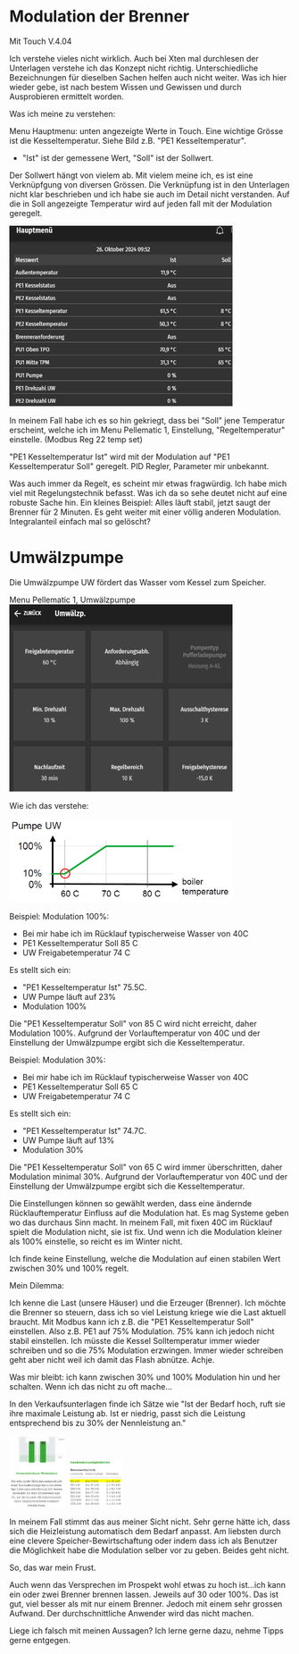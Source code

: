 # Modulation der Brenner
Mit Touch V.4.04

Ich verstehe vieles nicht wirklich. Auch bei Xten mal durchlesen der Unterlagen verstehe ich das Konzept nicht richtig. Unterschiedliche Bezeichnungen für dieselben Sachen helfen auch nicht weiter. Was ich hier wieder gebe, ist nach bestem Wissen und Gewissen und durch Ausprobieren ermittelt worden.


Was ich meine zu verstehen:

Menu Hauptmenu: unten angezeigte Werte in Touch.
Eine wichtige Grösse ist die Kesseltemperatur. Siehe Bild z.B. "PE1 Kesseltemperatur".
- "Ist" ist der gemessene Wert, "Soll" ist der Sollwert. 

Der Sollwert hängt von vielem ab. Mit vielem meine ich, es ist eine Verknüpfgung von diversen Grössen. Die Verknüpfung ist in den Unterlagen nicht klar beschrieben und ich habe sie auch im Detail nicht verstanden. Auf die in Soll angezeigte Temperatur wird auf jeden fall mit der Modulation geregelt.


<img src="./images/hauptmenu_werte.png" width="400" />

In meinem Fall habe ich es so hin gekriegt, dass bei "Soll"  jene Temperatur erscheint, welche ich im Menu Pellematic 1, Einstellung, "Regeltemperatur" einstelle. (Modbus Reg 22 temp set)

"PE1 Kesseltemperatur Ist" wird mit der Modulation auf "PE1 Kesseltemperatur Soll" geregelt. PID Regler, Parameter mir unbekannt. 

Was auch immer da Regelt, es scheint mir etwas fragwürdig. Ich habe mich viel mit Regelungstechnik befasst. Was ich da so sehe deutet nicht auf eine robuste Sache hin.
Ein kleines Beispiel: Alles läuft stabil, jetzt saugt der Brenner für 2 Minuten. Es geht weiter mit einer völlig anderen Modulation. Integralanteil einfach mal so gelöscht?
# Umwälzpumpe

Die Umwälzpumpe UW fördert das Wasser vom Kessel zum Speicher. 

Menu Pellematic 1, Umwälzpumpe
<img src="./images/menu_uw.png" width="400" />

Wie ich das verstehe:

<img src="./images/uw.png" width="400" />

Beispiel: Modulation 100%:
- Bei mir habe ich im Rücklauf typischerweise Wasser von 40C
- PE1 Kesseltemperatur Soll 85 C
- UW Freigabetemperatur 74 C

Es stellt sich ein:
- "PE1 Kesseltemperatur Ist" 75.5C.
- UW Pumpe läuft auf 23%
- Modulation 100%

Die "PE1 Kesseltemperatur Soll" von 85 C wird nicht erreicht, daher Modulation 100%. 
Aufgrund der Vorlauftemperatur von 40C und der Einstellung der Umwälzpumpe ergibt sich die Kesseltemperatur.

Beispiel: Modulation 30%:
- Bei mir habe ich im Rücklauf typischerweise Wasser von 40C
- PE1 Kesseltemperatur Soll 65 C
- UW Freigabetemperatur 74 C

Es stellt sich ein:
- "PE1 Kesseltemperatur Ist" 74.7C.
- UW Pumpe läuft auf 13%
- Modulation 30%

Die "PE1 Kesseltemperatur Soll" von 65 C wird immer überschritten, daher Modulation minimal 30%. 
Aufgrund der Vorlauftemperatur von 40C und der Einstellung der Umwälzpumpe ergibt sich die Kesseltemperatur.

Die Einstellungen können so gewählt werden, dass eine ändernde Rücklauftemperatur Einfluss auf die Modulation hat. Es mag Systeme geben wo das durchaus Sinn macht. In meinem Fall, mit fixen 40C im Rücklauf spielt die Modulation nicht, sie ist fix.
Und wenn ich die Modulation kleiner als 100% einstelle, so reicht es im Winter nicht.

Ich finde keine Einstellung, welche die Modulation auf einen stabilen Wert zwischen 30% und 100% regelt. 

Mein Dilemma:

Ich kenne die Last (unsere Häuser) und die Erzeuger (Brenner). Ich möchte die Brenner so steuern, dass ich so viel Leistung kriege wie die Last aktuell braucht.
Mit Modbus kann ich z.B. die "PE1 Kesseltemperatur Soll" einstellen. Also z.B. PE1 auf 75% Modulation. 75% kann ich jedoch nicht stabil einstellen. Ich müsste die Kessel Solltemperatur immer wieder schreiben und so die 75% Modulation erzwingen. Immer wieder schreiben geht aber nicht weil ich damit das Flash abnütze. Achje.

Was mir bleibt: ich kann zwischen 30% und 100% Modulation hin und her schalten. Wenn ich das nicht zu oft mache...

In den Verkaufsunterlagen finde ich Sätze wie "Ist der Bedarf hoch, ruft sie ihre maximale Leistung ab. Ist er niedrig, passt sich die Leistung
entsprechend bis zu 30% der Nennleistung an." 

<img src="./images/prospekt_modulation.png" width="100" />
<img src="./images/prospekt_brennwert.png" width="100" />


In meinem Fall stimmt das aus meiner Sicht nicht.
Sehr gerne hätte ich, dass sich die Heizleistung automatisch dem Bedarf anpasst. Am liebsten durch eine clevere Speicher-Bewirtschaftung oder indem dass ich als Benutzer die Möglichkeit habe die Modulation selber vor zu geben. Beides geht nicht.

So, das war mein Frust.

Auch wenn das Versprechen im Prospekt wohl etwas zu hoch ist...ich kann ein oder zwei Brenner brennen lassen. Jeweils auf 30 oder 100%. Das ist gut, viel besser als mit nur einem Brenner. Jedoch mit einem sehr grossen Aufwand. Der durchschnittliche Anwender wird das nicht machen.

Liege ich falsch mit meinen Aussagen? Ich lerne gerne dazu, nehme Tipps gerne entgegen.